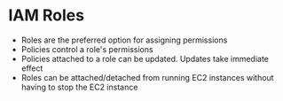 # IAM Roles

- Roles are the preferred option for assigning permissions
- Policies control a role's permissions
- Policies attached to a role can be updated. Updates take immediate effect
- Roles can be attached/detached from running EC2 instances without having to stop the EC2 instance
